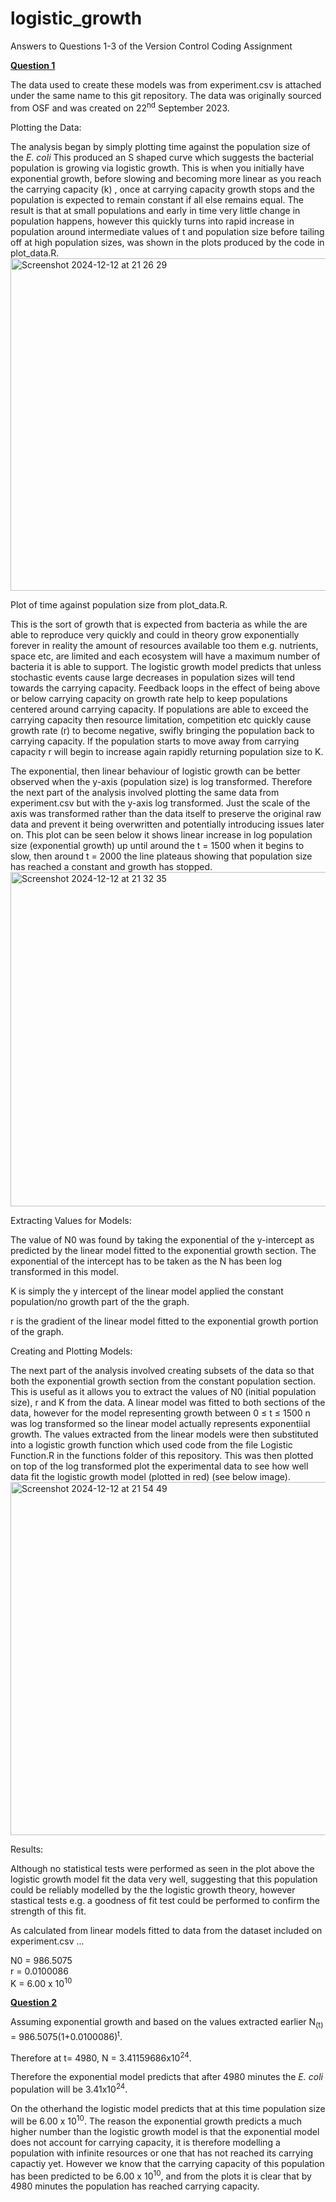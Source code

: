 # logistic_growth

Answers to Questions 1-3 of the Version Control Coding Assignment

<ins>**Question 1**<ins>

The data used to create these models was from experiment.csv is attached under the same name to this git repository. The data was originally sourced from OSF and was created on 22<sup>nd</sup>  September 2023.

Plotting the Data: 

The analysis began by simply plotting time against the population size of the *E. coli* This produced an S shaped curve which suggests the bacterial population is growing via logistic growth. This is when you initially have exponential growth, before slowing and becoming more linear as you reach the carrying capacity (k) , once at carrying capacity growth stops and the population is expected to remain constant if all else remains equal. The result is that at small populations and early in time very little change in population happens, however this quickly turns into rapid increase in population around intermediate values of t and population size before tailing off at high population sizes, was shown in the plots produced by the code in plot_data.R.<img width="532" alt="Screenshot 2024-12-12 at 21 26 29" src="https://github.com/user-attachments/assets/6a393bc5-74c6-4bd5-a8db-1d4ccfaae284" />

Plot of time against population size from plot_data.R.

This is the sort of growth that is expected from bacteria as while the are able to reproduce very quickly and could in theory grow exponentially forever in reality the amount of resources available too them e.g. nutrients, space etc, are limited and each ecosystem will have a maximum number of bacteria it is able to support. The logistic growth model predicts that unless stochastic events cause large decreases in population sizes will tend towards the carrying capacity. Feedback loops in the effect of being above or below carrying capacity on growth rate help to keep populations centered around carrying capacity. If populations are able to exceed the carrying capacity then resource limitation, competition etc quickly cause growth rate (r) to become negative, swifly bringing the population back to carrying capacity. If the population starts to move away from carrying capacity r will begin to increase again rapidly returning population size to K. 


The exponential, then linear behaviour of logistic growth can be better observed when the y-axis (population size) is log transformed. Therefore the next part of the analysis involved plotting the same data from experiment.csv but with the y-axis log transformed. Just the scale of the axis was transformed rather than the data itself to preserve the original raw data and prevent it being overwritten and potentially introducing issues later on. This plot can be seen below it shows linear increase in log population size (exponential growth) up until around the t = 1500 when it begins to slow, then around t = 2000 the line plateaus showing that population size has reached a constant and growth has stopped.
<img width="535" alt="Screenshot 2024-12-12 at 21 32 35" src="https://github.com/user-attachments/assets/02b96683-04ad-44f9-9f4b-3701dc56cd75" />

Extracting Values for Models:

The value of N0 was found by taking the exponential of the y-intercept as predicted by the linear model fitted to the exponential growth section. The exponential of the intercept has to be taken as the N has been log transformed in this model. 

K is simply the y intercept of the linear model applied the constant population/no growth part of the the graph.

r is the gradient of the linear model fitted to the exponential growth portion of the graph.

Creating and Plotting Models:

The next part of the analysis involved creating subsets of the data so that both the exponential growth section from the constant population section. This is useful as it allows you to extract the values of N0 (initial population size), r and K  from the data. A linear model was fitted to both sections of the data, however for the model representing growth between 0 ≤ t ≤ 1500 n was log transformed so the linear model actually represents exponentiial growth. The values extracted from the linear models were then substituted into a logistic growth function which used code from the file Logistic Function.R in the functions folder of this repository. This was then plotted on top of the log transformed plot the experimental data to see how well data fit the logistic growth model (plotted in red) (see below image). 
<img width="565" alt="Screenshot 2024-12-12 at 21 54 49" src="https://github.com/user-attachments/assets/28e40bd2-3b34-4151-9c95-e9e8b7c1bc9a" />

Results:

Although no statistical tests were performed as seen in the plot above the logistic growth model fit the data very well, suggesting that this population could be reliably modelled by the the logistic growth theory, however stastical tests e.g. a goodness of fit test could be performed to confirm the strength of this fit. 

As calculated from linear models fitted to data from the dataset included on experiment.csv ...

N0 = 986.5075 <br/>
r = 0.0100086 <br/>
K = 6.00 x 10<sup>10</sup>

<ins>**Question 2**<ins>

Assuming exponential growth and based on the values extracted earlier N<sub>(t)</sub> = 986.5075(1+0.0100086)<sup>t</sup>.

Therefore at t= 4980, N = 3.41159686x10<sup>24</sup>.

Therefore the exponential model predicts that after 4980 minutes the *E. coli* population will be 3.41x10<sup>24</sup>. 

On the otherhand the logistic model predicts that at this time population size will be 6.00 x 10<sup>10</sup>. The reason the exponential growth predicts a much higher number than the logistic growth model is that the exponential model does not account for carrying capacity, it is therefore modelling a population with infinite resources or one that has not reached its carrying capactiy yet. However we know that the carrying capacity of this population has been predicted to be 6.00 x 10<sup>10</sup>, and from the plots it is clear that by 4980 minutes the population has reached carrying capacity. 





